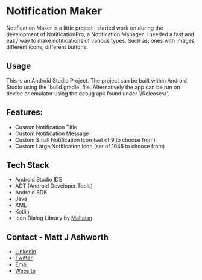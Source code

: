 
# Notification Maker

Notification Maker is a little project I started work on during the development of NotificationPro, a Notification Manager. I needed a fast and easy way to make notifications of
various types. Such as; ones with images, different icons, different buttons. 


<p float="left">
  <https://raw.githubusercontent.com/MattJAshworth/mattjashworth.github.io/537708d0612cc8c9c13e38c58e51651463e7a471/assets/images/screenshots/Notification.jpg" />
</p>

## Usage

This is an Android Studio Project. The project can be built within Android Studio using the 'build.gradle' file. Alternatively the app can be run on device or emulator using the debug apk found under '/Releases/'. 

## Features:
* Custom Notification Title
* Custom Notification Message
* Custom Small Notification Icon (set of 9 to choose from)
* Custom Large Notification Icon (set of 1045 to choose from)

## Tech Stack
* Android Studio IDE
* ADT (Android Developer Tools)
* Android SDK
* Java
* XML
* Kotlin
* Icon Dialog Library by <a href="https://github.com/maltaisn/icondialoglib">Maltaisn</a>

## Contact - Matt J Ashworth
* [Linkedin](https://linkedin.com/in/MattJAshworth)
* [Twitter](https://twitter.com/MattJAshworth)
* [Email](mailto:contact@mattjashworth.xyz)
* [Website](https://mattjashworth.xyz)
